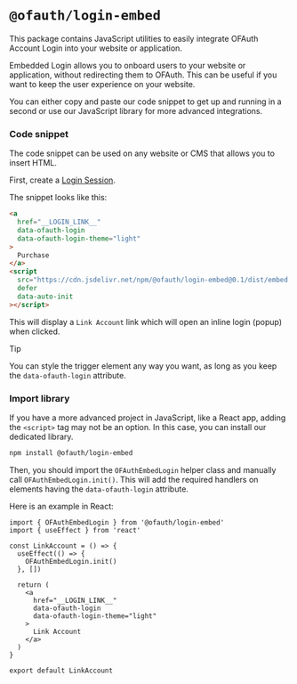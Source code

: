 # `@ofauth/login-embed`

This package contains JavaScript utilities to easily integrate OFAuth Account Login into your website or application.

Embedded Login allows you to onboard users to your website or application, without redirecting them to OFAuth. This can be useful if you want to keep the user experience on your website.

You can either copy and paste our code snippet to get up and running in a second or use our JavaScript library for more advanced integrations.

### Code snippet

The code snippet can be used on any website or CMS that allows you to insert HTML.

First, create a [Login Session](https://docs.ofauth.com/guide/OnlyFans-authentication/Integrating).

The snippet looks like this:

```html
<a
  href="__LOGIN_LINK__"
  data-ofauth-login
  data-ofauth-login-theme="light"
>
  Purchase
</a>
<script
  src="https://cdn.jsdelivr.net/npm/@ofauth/login-embed@0.1/dist/embed.global.js"
  defer
  data-auto-init
></script>
```

This will display a `Link Account` link which will open an inline login (popup) when clicked.

> [!TIP]
> You can style the trigger element any way you want, as long as you keep the
> `data-ofauth-login` attribute.

### Import library

If you have a more advanced project in JavaScript, like a React app, adding the `<script>` tag may not be an option. In this case, you can install our dedicated library.

```bash
npm install @ofauth/login-embed
```

Then, you should import the `OFAuthEmbedLogin` helper class and manually call `OFAuthEmbedLogin.init()`. This will add the required handlers on elements having the `data-ofauth-login` attribute.

Here is an example in React:

```tsx
import { OFAuthEmbedLogin } from '@ofauth/login-embed'
import { useEffect } from 'react'

const LinkAccount = () => {
  useEffect(() => {
    OFAuthEmbedLogin.init()
  }, [])

  return (
    <a
      href="__LOGIN_LINK__"
      data-ofauth-login
      data-ofauth-login-theme="light"
    >
      Link Account
    </a>
  )
}

export default LinkAccount
```
